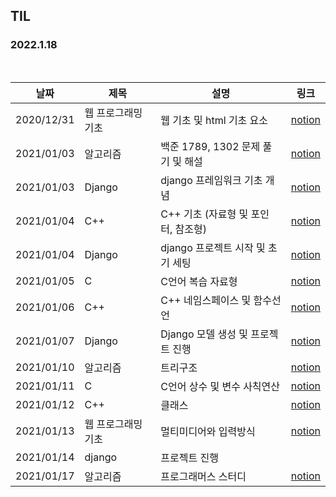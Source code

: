 ## TIL

### 2022.1.18

<br/>

| 날짜 | 제목  | 설명              | 링크     |
| ---- | ----- | ----------------- | -------- |
| 2020/12/31 | 웹 프로그래밍 기초 | 웹 기초 및 html 기초 요소 | [notion](https://pinto-lemon-f3a.notion.site/0bf7c678b8da4477bc2b101341f37bfa) |
| 2021/01/03 | 알고리즘 | 백준 1789, 1302 문제 풀기 및 해설  | [notion](https://pinto-lemon-f3a.notion.site/7512372ca8554d70ae0d52bd3199e92b) |
| 2021/01/03 | Django | django 프레임워크 기초 개념  | [notion](https://pinto-lemon-f3a.notion.site/Django-c6253d70e38240368f655e5eddd0f453) |
| 2021/01/04 | C++ | C++ 기초 (자료형 및 포인터, 참조형)  | [notion](https://pinto-lemon-f3a.notion.site/C-6d72e97f6a084c4b851e52ec7282ebfe) |
| 2021/01/04 | Django | django 프로젝트 시작 및 초기 세팅  | [notion](https://pinto-lemon-f3a.notion.site/Django-63d2a0f393ac4dddafdcbc861aba8eae) |
| 2021/01/05 | C | C언어 복습 자료형  | [notion](https://pinto-lemon-f3a.notion.site/C-a8a89c002c9843488eeb48954d0704b1) |
| 2021/01/06 | C++ | C++ 네임스페이스 및 함수선언  | [notion](https://pinto-lemon-f3a.notion.site/C-732dca7ab9754511afc6232ff0c82601) |
| 2021/01/07 | Django | Django 모델 생성 및 프로젝트 진행  | [notion](https://pinto-lemon-f3a.notion.site/Django-bbd96ecec2f94685ba097128c9c4fad8) |
| 2021/01/10 | 알고리즘 | 트리구조  | [notion](https://pinto-lemon-f3a.notion.site/6547ecfd49454fb2b2027bdfc7f286f1) |
| 2021/01/11 | C | C언어 상수 및 변수 사칙연산  | [notion](https://pinto-lemon-f3a.notion.site/C-65a1fb770e3647fe80793cf094a8ad6b) |
| 2021/01/12 | C++ | 클래스 | [notion](https://pinto-lemon-f3a.notion.site/C-3a2cb21f27c04be5996adb6a91e6968f) |
| 2021/01/13 | 웹 프로그래밍 기초 | 멀티미디어와 입력방식 | [notion](https://pinto-lemon-f3a.notion.site/WEB-1a2bf583e80647e58ffe3a07ffc8f9b7) |
| 2021/01/14 | django |프로젝트 진행 |  |
| 2021/01/17 | 알고리즘 | 프로그래머스 스터디 | [notion](https://pinto-lemon-f3a.notion.site/413a5d9cfa254291a4e94a9cee06ff7b) |